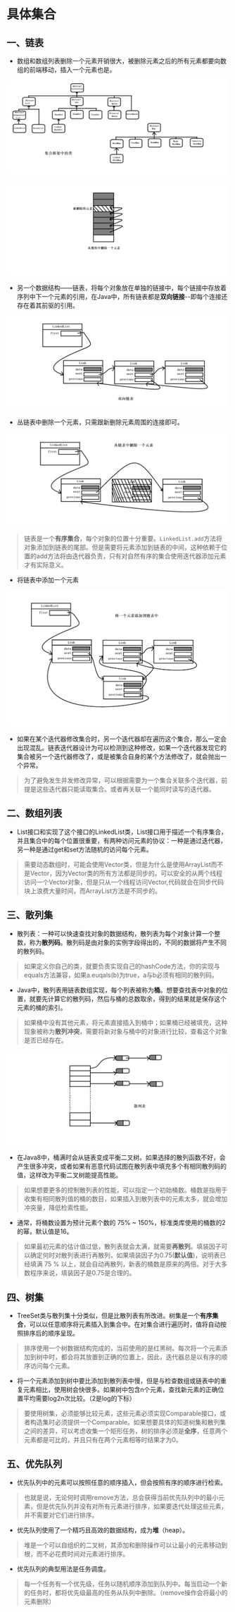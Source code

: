# 具体集合

## 一、链表

- 数组和数组列表删除一个元素开销很大，被删除元素之后的所有元素都要向数组的前端移动，插入一个元素也是。

![image](https://github.com/ktf-cool/JavaList/blob/master/images/%E9%9B%86%E5%90%88%E6%A1%86%E6%9E%B6%E4%B8%AD%E7%9A%84%E7%B1%BB.png)

![image](https://github.com/ktf-cool/JavaList/blob/master/images/%E4%BB%8E%E6%95%B0%E7%BB%84%E4%B8%AD%E7%9A%84%E5%88%A0%E9%99%A4%E4%B8%80%E4%B8%AA%E5%85%83%E7%B4%A0.png)

- 另一个数据结构——链表，将每个对象放在单独的链接中，每个链接中存放着序列中下一个元素的引用，在Java中，所有链表都是**双向链接**--即每个连接还存在着其前驱的引用。

![image](https://github.com/ktf-cool/JavaList/blob/master/images/%E5%8F%8C%E5%90%91%E9%93%BE%E8%A1%A8.png)

- 丛链表中删除一个元素，只需跟新删除元素周围的连接即可。

![image](https://github.com/ktf-cool/JavaList/blob/master/images/%E4%BB%8E%E9%93%BE%E8%A1%A8%E4%B8%AD%E5%88%A0%E9%99%A4%E4%B8%80%E4%B8%AA%E5%85%83%E7%B4%A0.png)

> 链表是一个**有序集合**，每个对象的位置十分重要。`LinkedList.add`方法将对象添加到链表的尾部。但是需要将元素添加到链表的中间，这种依赖于位置的add方法将由迭代器负责，只有对自然有序的集合使用迭代器添加元素才有实际意义。

- 将链表中添加一个元素

![image](https://github.com/ktf-cool/JavaList/blob/master/images/%E5%B0%86%E4%B8%80%E4%B8%AA%E5%85%83%E7%B4%A0%E6%B7%BB%E5%8A%A0%E5%88%B0%E9%93%BE%E8%A1%A8%E4%B8%AD.png)

- 如果在某个迭代器修改集合时，另一个迭代器却在遍历这个集合，那么一定会出现混乱。链表迭代器设计为可以检测到这种修改，如果一个迭代器发现它的集合被另一个迭代器修改了，或是被集合自身的某个方法修改了，就会抛出一个异常。

> 为了避免发生并发修改异常，可以根据需要为一个集合关联多个迭代器，前提是这些迭代器只能读取集合。或者再关联一个能同时读写的迭代器。



## 二、数组列表

- List接口和实现了这个接口的LinkedList类，List接口用于描述一个有序集合，并且集合中的每个位置很重要，有两种访问元素的协议：一种是通过迭代器，另一种是通过get和set方法随机的访问每个元素。

> 需要动态数组时，可能会使用Vector类，但是为什么是使用ArrayList而不是Vector，因为Vector类的所有方法都是同步的。可以安全的从两个线程访问一个Vector对象，但是只从一个线程访问Vector,代码就会在同步代码块上浪费大量时间，而ArrayList方法是不同步的。



## 三、散列集

- 散列表：一种可以快速查找对象的数据结构，散列表为每个对象计算一个整数，称为**散列码**。散列码是由对象的实例字段得出的，不同的数据将产生不同的散列码。

> 如果定义你自己的类，就要负责实现自己的hashCode方法，你的实现与equals方法兼容，如果a.euqals(b)为true，a与b必须有相同的散列码。

- Java中，散列表用链表数组实现，每个列表被称为**桶**。想要查找表中对象的位置，就要先计算它的散列码，然后与桶的总数取余，得到的结果就是保存这个元素的桶的索引。

> 如果桶中没有其他元素，将元素直接插入到桶中；如果桶已经被填充，这种现象被称为**散列冲突**，需要将新对象与桶中的对象进行比较，查看这个对象是否已经存在。

![image](https://github.com/ktf-cool/JavaList/blob/master/images/%E6%95%A3%E5%88%97%E8%A1%A8.png)

- 在Java8中，桶满时会从链表变成平衡二叉树。如果选择的散列函数不好，会产生很多冲突，或者如果有恶意代码试图在散列表中填充多个有相同散列码的值，这样改为平衡二叉树能提高性能。

> 如果想要更多的控制散列表的性能，可以指定一个初始桶数。桶数是指用于收集有相同散列值的桶的数目，如果插入到散列表中的元素太多，就会增加冲突量，降低检索性能。

- 通常，将桶数设置为预计元素个数的 75% ~ 150%，标准类库使用的桶数的2的幂，默认值是16。

> 如果最初元素的估计值过低，散列表就会太满，就需要**再散列**。填装因子可以确定何时对散列表进行再散列，如果填装因子为0.75(**默认值**)，说明表已经填满 75 % 以上，就会自动再散列，新表的桶数是原来的两倍。对于大多数程序来说，填装因子是0.75是合理的。



## 四、树集

-  TreeSet类与散列集十分类似，但是比散列表有所改进。树集是一个**有序集合**，可以以任意顺序将元素插入到集合中。在对集合进行遍历时，值将自动按照排序后的顺序呈现。

> 排序使用一个树数据结构完成的，当前使用的是红黑树。每次将一个元素添加到树中时，都会将其放置到正确的位置上，因此，迭代器总是以有序的顺序访问每个元素。

- 将一个元素添加到树中要比添加到散列表中慢，但是与检查数组或链表中的重复元素相比，使用树会快很多。如果树中包含n个元素，查找新元素的正确位置平均需要log2n次比较。（2是log的下标）

> 要使用树集，必须能够比较元素，这些元素必须实现Comparable接口，或者构造集时必须提供一个Comparable。如果想要具体的知道树集和散列集之间的差异，可以考虑收集一个矩形任务，树的排序必须是**全序**，任意两个元素都是可比的，并且只有在两个元素相等时结果才为0。



## 五、优先队列

- 优先队列中的元素可以按照任意的顺序插入，但会按照有序的顺序进行检索。

> 也就是说，无论何时调用remove方法，总会获得当前优先队列中的最小元素，但是优先队列并没有对所有元素进行排序，如果要迭代处理这些元素，并不需要对它们进行排序。

- 优先队列使用了一个精巧且高效的数据结构，成为**堆**（heap）。

> 堆是一个可以自组织的二叉树，其添加和删除操作可以让最小的元素移动到根，而不必花费时间对元素进行排序。

- 优先队列的典型用法是任务调度。

> 每一个任务有一个优先级，任务以随机顺序添加到队列中。每当启动一个新的任务时，都将优先级最高的任务从队列中删除。（remove操作会将最小的元素删除）
